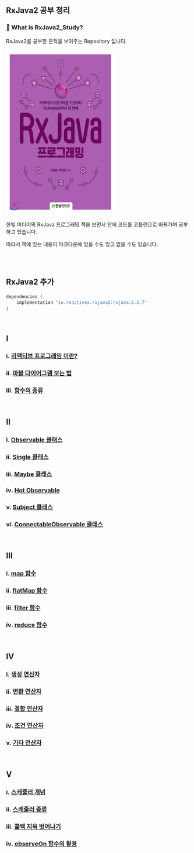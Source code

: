 ## RxJava2 공부 정리

### 🤔 What is RxJava2_Study?

RxJava2를 공부한 흔적을 보여주는 Repository 입니다.



<img src="https://github.com/Im-Tae/RxJava2_Study/blob/master/image/rxjavaProgrammingBookImage.jpg?raw=true" width = "300" height = "450"  />

한빛 미디어의 RxJava 프로그래밍 책을 보면서 안에 코드를 코틀린으로 바꿔가며 공부하고 있습니다.

따라서 책에 있는 내용이 마크다운에 있을 수도 있고 없을 수도 있습니다.

</br></br>



## RxJava2 추가

```kotlin
dependencies {
    implementation "io.reactivex.rxjava2:rxjava:2.2.7"
}
```

</br>



## Ⅰ

### ⅰ. [리액티브 프로그래밍 이란?](https://github.com/Im-Tae/RxJava2_Study/blob/master/readme/ReactiveProgramming/ReactiveProgramming.md)

### ⅱ. [마블 다이어그램 보는 법](https://github.com/Im-Tae/RxJava2_Study/blob/master/readme/ReactiveProgramming/How_To_See_Marble_Diagrams.md)

### ⅲ. [함수의 종류]()

</br>

## Ⅱ

### ⅰ. [Observable 클래스](https://github.com/Im-Tae/RxJava2_Study/blob/master/readme/Observable/Observable.md)

### ⅱ. [Single 클래스](https://github.com/Im-Tae/RxJava2_Study/blob/master/readme/Observable/Single.md)

### ⅲ. [Maybe 클래스](https://github.com/Im-Tae/RxJava2_Study/blob/master/readme/Observable/Maybe.md)

### ⅳ. [Hot Observable](https://github.com/Im-Tae/RxJava2_Study/blob/master/readme/Observable/Hot_Observable.md)

### ⅴ. [Subject 클래스](https://github.com/Im-Tae/RxJava2_Study/blob/master/readme/Observable/Subject.md)

### ⅵ. [ConnectableObservable 클래스](https://github.com/Im-Tae/RxJava2_Study/blob/master/readme/Observable/ConnectableObservable.md)

</br>

## Ⅲ

### ⅰ. [map 함수](https://github.com/Im-Tae/RxJava2_Study/blob/master/readme/React_Operator_Introdution/Map.md)

### ⅱ. [flatMap 함수](https://github.com/Im-Tae/RxJava2_Study/blob/master/readme/React_Operator_Introdution/FlatMap.md)

### ⅲ. [filter 함수](https://github.com/Im-Tae/RxJava2_Study/blob/master/readme/React_Operator_Introdution/Filter.md)

### ⅳ. [reduce 함수](https://github.com/Im-Tae/RxJava2_Study/blob/master/readme/React_Operator_Introdution/Reduce.md)

</br>

## Ⅳ

### ⅰ. [생성 연산자](https://github.com/Im-Tae/RxJava2_Study/blob/master/readme/React_Operator_Deepening/%EC%83%9D%EC%84%B1%20%EC%97%B0%EC%82%B0%EC%9E%90.md)

### ⅱ. [변환 연산자](https://github.com/Im-Tae/RxJava2_Study/blob/master/readme/React_Operator_Deepening/%EB%B3%80%ED%99%98%20%EC%97%B0%EC%82%B0%EC%9E%90.md)

### ⅲ. [결합 연산자](https://github.com/Im-Tae/RxJava2_Study/blob/master/readme/React_Operator_Deepening/%EA%B2%B0%ED%95%A9%20%EC%97%B0%EC%82%B0%EC%9E%90.md)

### ⅳ. [조건 연산자](https://github.com/Im-Tae/RxJava2_Study/blob/master/readme/React_Operator_Deepening/%EC%A1%B0%EA%B1%B4%20%EC%97%B0%EC%82%B0%EC%9E%90.md)

### ⅴ. [기타 연산자](https://github.com/Im-Tae/RxJava2_Study/blob/master/readme/React_Operator_Deepening/%EA%B8%B0%ED%83%80%20%EC%97%B0%EC%82%B0%EC%9E%90.md)

</br>

## Ⅴ

### ⅰ. [스케줄러 개념]()

### ⅱ. [스케줄러 종류]()

### ⅲ. [콜백 지옥 벗어나기]()

### ⅳ. [observeOn 함수의 활용]()

</br>